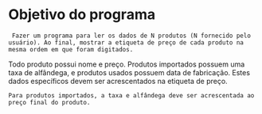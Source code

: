 # Objetivo do programa

`` Fazer um programa para ler os dados de N
produtos (N fornecido pelo usuário). Ao final,
mostrar a etiqueta de preço de cada produto na
mesma ordem em que foram digitados.``

Todo produto possui nome e preço. Produtos
importados possuem uma taxa de alfândega, e
produtos usados possuem data de fabricação. 
Estes dados específicos devem ser acrescentados na etiqueta de preço. 

``Para produtos importados, a taxa e alfândega deve ser
acrescentada ao preço final do produto.``

